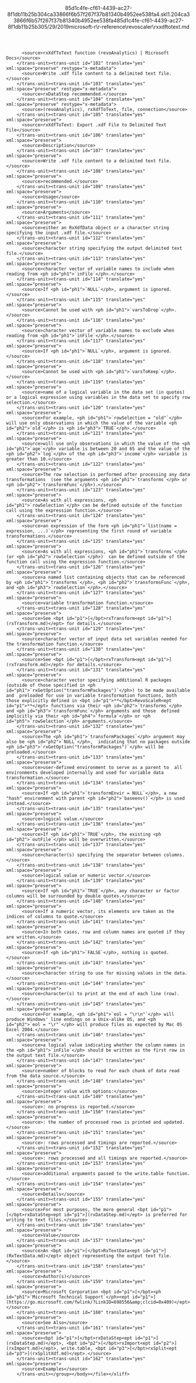 <?xml version="1.0"?><xliff version="1.2" xmlns="urn:oasis:names:tc:xliff:document:1.2" xmlns:xsi="http://www.w3.org/2001/XMLSchema-instance" xsi:schemaLocation="urn:oasis:names:tc:xliff:document:1.2 xliff-core-1.2-transitional.xsd"><file datatype="xml" original="rxxdftotext.md" source-language="en-US" target-language="en-US"><header><tool tool-id="mdxliff" tool-name="mdxliff" tool-version="1.0-8ab897d" tool-company="Microsoft" /><xliffext:skl_file_name xmlns:xliffext="urn:microsoft:content:schema:xliffextensions">85d1c4fe-cf61-4439-ac27-8f1db11b25b304ca33866f6b57f267f37b81340b4952ee538fa4.skl</xliffext:skl_file_name><xliffext:version xmlns:xliffext="urn:microsoft:content:schema:xliffextensions">1.2</xliffext:version><xliffext:ms.openlocfilehash xmlns:xliffext="urn:microsoft:content:schema:xliffextensions">04ca33866f6b57f267f37b81340b4952ee538fa4</xliffext:ms.openlocfilehash><xliffext:ms.sourcegitcommit xmlns:xliffext="urn:microsoft:content:schema:xliffextensions">85d1c4fe-cf61-4439-ac27-8f1db11b25b3</xliffext:ms.sourcegitcommit><xliffext:ms.lasthandoff xmlns:xliffext="urn:microsoft:content:schema:xliffextensions">05/29/2019</xliffext:ms.lasthandoff><xliffext:ms.openlocfilepath xmlns:xliffext="urn:microsoft:content:schema:xliffextensions">microsoft-r\r-reference\revoscaler\rxxdftotext.md</xliffext:ms.openlocfilepath></header><body><group id="content" extype="content"><trans-unit id="101" translate="yes" xml:space="preserve" restype="x-metadata">
          <source>rxXdfToText function (revoAnalytics) | Microsoft Docs</source>
        </trans-unit><trans-unit id="102" translate="yes" xml:space="preserve" restype="x-metadata">
          <source>Write .xdf file content to a delimited text file.</source>
        </trans-unit><trans-unit id="103" translate="yes" xml:space="preserve" restype="x-metadata">
          <source>rxDataStep recommended.</source>
        </trans-unit><trans-unit id="104" translate="yes" xml:space="preserve" restype="x-metadata">
          <source>(revoAnalytics), rxXdfToText, file, connection</source>
        </trans-unit><trans-unit id="105" translate="yes" xml:space="preserve">
          <source>rxXdfToText: Export .xdf File to Delimited Text File</source>
        </trans-unit><trans-unit id="106" translate="yes" xml:space="preserve">
          <source>Description</source>
        </trans-unit><trans-unit id="107" translate="yes" xml:space="preserve">
          <source>Write .xdf file content to a delimited text file.</source>
        </trans-unit><trans-unit id="108" translate="yes" xml:space="preserve">
          <source>recommended.</source>
        </trans-unit><trans-unit id="109" translate="yes" xml:space="preserve">
          <source>Usage</source>
        </trans-unit><trans-unit id="110" translate="yes" xml:space="preserve">
          <source>Arguments</source>
        </trans-unit><trans-unit id="111" translate="yes" xml:space="preserve">
          <source>either an RxXdfData object or a character string specifying the input .xdf file.</source>
        </trans-unit><trans-unit id="112" translate="yes" xml:space="preserve">
          <source>character string specifying the output delimited text file.</source>
        </trans-unit><trans-unit id="113" translate="yes" xml:space="preserve">
          <source>character vector of variable names to include when reading from <ph id="ph1">`inFile`</ph>.</source>
        </trans-unit><trans-unit id="114" translate="yes" xml:space="preserve">
          <source>If <ph id="ph1">`NULL`</ph>, argument is ignored.</source>
        </trans-unit><trans-unit id="115" translate="yes" xml:space="preserve">
          <source>Cannot be used with <ph id="ph1">`varsToDrop`</ph>.</source>
        </trans-unit><trans-unit id="116" translate="yes" xml:space="preserve">
          <source>character vector of variable names to exclude when reading from <ph id="ph1">`inFile`</ph>.</source>
        </trans-unit><trans-unit id="117" translate="yes" xml:space="preserve">
          <source>If <ph id="ph1">`NULL`</ph>, argument is ignored.</source>
        </trans-unit><trans-unit id="118" translate="yes" xml:space="preserve">
          <source>Cannot be used with <ph id="ph1">`varsToKeep`</ph>.</source>
        </trans-unit><trans-unit id="119" translate="yes" xml:space="preserve">
          <source>name of a logical variable in the data set (in quotes) or a logical expression using variables in the data set to specify row selection.</source>
        </trans-unit><trans-unit id="120" translate="yes" xml:space="preserve">
          <source>For example, <ph id="ph1">`rowSelection = "old"`</ph> will use only observations in which the value of the variable <ph id="ph2">`old`</ph> is <ph id="ph3">`TRUE`</ph>.</source>
        </trans-unit><trans-unit id="121" translate="yes" xml:space="preserve">
          <source>will use only observations in which the value of the <ph id="ph1">`age`</ph> variable is between 20 and 65 and the value of the <ph id="ph2">`log`</ph> of the <ph id="ph3">`income`</ph> variable is greater than 10.</source>
        </trans-unit><trans-unit id="122" translate="yes" xml:space="preserve">
          <source>The row selection is performed after processing any data transformations  (see the arguments <ph id="ph1">`transforms`</ph> or <ph id="ph2">`transformFunc`</ph>).</source>
        </trans-unit><trans-unit id="123" translate="yes" xml:space="preserve">
          <source>As with all expressions, <ph id="ph1">`rowSelection`</ph> can be defined outside of the function  call using the expression function.</source>
        </trans-unit><trans-unit id="124" translate="yes" xml:space="preserve">
          <source>an expression of the form <ph id="ph1">`list(name = expression, ...)`</ph> representing the first round of variable transformations.</source>
        </trans-unit><trans-unit id="125" translate="yes" xml:space="preserve">
          <source>As with all expressions, <ph id="ph1">`transforms`</ph> (or <ph id="ph2">`rowSelection`</ph>)  can be defined outside of the function call using the expression function.</source>
        </trans-unit><trans-unit id="126" translate="yes" xml:space="preserve">
          <source>a named list containing objects that can be referenced by <ph id="ph1">`transforms`</ph>, <ph id="ph2">`transformsFunc`</ph>, and <ph id="ph3">`rowSelection`</ph>.</source>
        </trans-unit><trans-unit id="127" translate="yes" xml:space="preserve">
          <source>variable transformation function.</source>
        </trans-unit><trans-unit id="128" translate="yes" xml:space="preserve">
          <source>See <bpt id="p1">[</bpt>rxTransform<ept id="p1">](rxTransform.md)</ept> for details.</source>
        </trans-unit><trans-unit id="129" translate="yes" xml:space="preserve">
          <source>character vector of input data set variables needed for the transformation function.</source>
        </trans-unit><trans-unit id="130" translate="yes" xml:space="preserve">
          <source>See <bpt id="p1">[</bpt>rxTransform<ept id="p1">](rxTransform.md)</ept> for details.</source>
        </trans-unit><trans-unit id="131" translate="yes" xml:space="preserve">
          <source>character vector specifying additional R packages (outside of those specified in <ph id="ph1">`rxGetOption("transformPackages")`</ph>) to be made available and  preloaded for use in variable transformation functions, both those explicitly defined in <bpt id="p1">**</bpt>RevoScaleR<ept id="p1">**</ept> functions via their <ph id="ph2">`transforms`</ph> and <ph id="ph3">`transformFunc`</ph> arguments and those  defined implicitly via their <ph id="ph4">`formula`</ph> or <ph id="ph5">`rowSelection`</ph> arguments.</source>
        </trans-unit><trans-unit id="132" translate="yes" xml:space="preserve">
          <source>The <ph id="ph1">`transformPackages`</ph> argument may also be <ph id="ph2">`NULL`</ph>,  indicating that no packages outside <ph id="ph3">`rxGetOption("transformPackages")`</ph> will be preloaded.</source>
        </trans-unit><trans-unit id="133" translate="yes" xml:space="preserve">
          <source>user-defined environment to serve as a parent to  all environments developed internally and used for variable data transformation.</source>
        </trans-unit><trans-unit id="134" translate="yes" xml:space="preserve">
          <source>If <ph id="ph1">`transformEnvir = NULL`</ph>, a new "hash" environment with parent <ph id="ph2">`baseenv()`</ph> is used instead.</source>
        </trans-unit><trans-unit id="135" translate="yes" xml:space="preserve">
          <source>logical value.</source>
        </trans-unit><trans-unit id="136" translate="yes" xml:space="preserve">
          <source>If <ph id="ph1">`TRUE`</ph>, the existing <ph id="ph2">`outFile`</ph> will be overwritten.</source>
        </trans-unit><trans-unit id="137" translate="yes" xml:space="preserve">
          <source>character(s) specifying the separator between columns.</source>
        </trans-unit><trans-unit id="138" translate="yes" xml:space="preserve">
          <source>logical value or numeric vector.</source>
        </trans-unit><trans-unit id="139" translate="yes" xml:space="preserve">
          <source>If <ph id="ph1">`TRUE`</ph>, any character or factor columns will be surrounded by double quotes.</source>
        </trans-unit><trans-unit id="140" translate="yes" xml:space="preserve">
          <source>If a numeric vector, its elements are taken as the indices of columns to quote.</source>
        </trans-unit><trans-unit id="141" translate="yes" xml:space="preserve">
          <source>In both cases, row and column names are quoted if they are written.</source>
        </trans-unit><trans-unit id="142" translate="yes" xml:space="preserve">
          <source>If <ph id="ph1">`FALSE`</ph>, nothing is quoted.</source>
        </trans-unit><trans-unit id="143" translate="yes" xml:space="preserve">
          <source>character string to use for missing values in the data.</source>
        </trans-unit><trans-unit id="144" translate="yes" xml:space="preserve">
          <source>character(s) to print at the end of each line (row).</source>
        </trans-unit><trans-unit id="145" translate="yes" xml:space="preserve">
          <source>For example, <ph id="ph1">`eol = "\r\n"`</ph> will produce Windows' line endings on a Unix-alike OS, and <ph id="ph2">`eol = "\r"`</ph> will produce files as expected by Mac OS Excel 2004.</source>
        </trans-unit><trans-unit id="146" translate="yes" xml:space="preserve">
          <source>a logical value indicating whether the column names in the <ph id="ph1">`inFile`</ph> should be written as the first row in the output text file.</source>
        </trans-unit><trans-unit id="147" translate="yes" xml:space="preserve">
          <source>number of blocks to read for each chunk of data read from the data source.</source>
        </trans-unit><trans-unit id="148" translate="yes" xml:space="preserve">
          <source>integer value with options:</source>
        </trans-unit><trans-unit id="149" translate="yes" xml:space="preserve">
          <source>: no progress is reported.</source>
        </trans-unit><trans-unit id="150" translate="yes" xml:space="preserve">
          <source>: the number of processed rows is printed and updated.</source>
        </trans-unit><trans-unit id="151" translate="yes" xml:space="preserve">
          <source>: rows processed and timings are reported.</source>
        </trans-unit><trans-unit id="152" translate="yes" xml:space="preserve">
          <source>: rows processed and all timings are reported.</source>
        </trans-unit><trans-unit id="153" translate="yes" xml:space="preserve">
          <source>additional arguments passed to the write.table function.</source>
        </trans-unit><trans-unit id="154" translate="yes" xml:space="preserve">
          <source>Details</source>
        </trans-unit><trans-unit id="155" translate="yes" xml:space="preserve">
          <source>For most purposes, the more general <bpt id="p1">[</bpt>rxDataStep<ept id="p1">](rxDataStep.md)</ept> is preferred for writing to text files.</source>
        </trans-unit><trans-unit id="156" translate="yes" xml:space="preserve">
          <source>Value</source>
        </trans-unit><trans-unit id="157" translate="yes" xml:space="preserve">
          <source>An <bpt id="p1">[</bpt>RxTextData<ept id="p1">](RxTextData.md)</ept> object representing the output text file.</source>
        </trans-unit><trans-unit id="158" translate="yes" xml:space="preserve">
          <source>Author(s)</source>
        </trans-unit><trans-unit id="159" translate="yes" xml:space="preserve">
          <source>Microsoft Corporation <bpt id="p1">[</bpt><ph id="ph1">`Microsoft Technical Support`</ph><ept id="p1">](https://go.microsoft.com/fwlink/?LinkID=698556&amp;clcid=0x409)</ept></source>
        </trans-unit><trans-unit id="160" translate="yes" xml:space="preserve">
          <source>See Also</source>
        </trans-unit><trans-unit id="161" translate="yes" xml:space="preserve">
          <source><bpt id="p1">[</bpt>rxDataStep<ept id="p1">](rxDataStep.md)</ept>, <bpt id="p2">[</bpt>rxImport<ept id="p2">](rxImport.md)</ept>, write.table, <bpt id="p3">[</bpt>rxSplit<ept id="p3">](rxSplitXdf.md)</ept>.</source>
        </trans-unit><trans-unit id="162" translate="yes" xml:space="preserve">
          <source>Examples</source>
        </trans-unit></group></body></file></xliff>